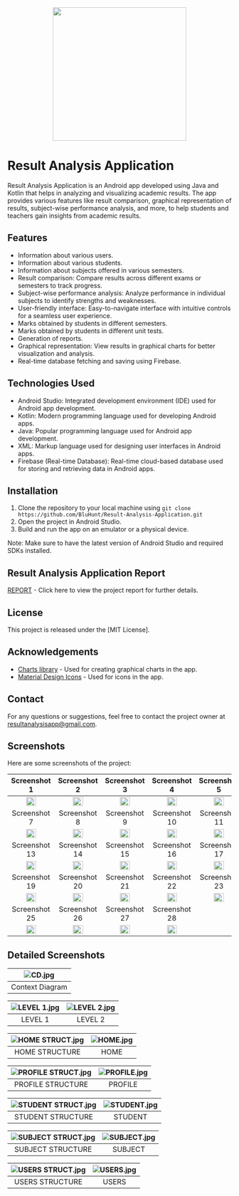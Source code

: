 <div align="center">
  <img src="https://github.com/BluHunt/Result-Analysis-Application/blob/main/screenshots/RAA%20LOGO.jpg" width="300" height="300">
</div>

# Result Analysis Application

Result Analysis Application is an Android app developed using Java and Kotlin that helps in analyzing and visualizing academic results. The app provides various features like result comparison, graphical representation of results, subject-wise performance analysis, and more, to help students and teachers gain insights from academic results.

## Features
- Information about various users.
- Information about various students.
- Information about subjects offered in various semesters.
- Result comparison: Compare results across different exams or semesters to track progress.
- Subject-wise performance analysis: Analyze performance in individual subjects to identify strengths and weaknesses.
- User-friendly interface: Easy-to-navigate interface with intuitive controls for a seamless user experience.
- Marks obtained by students in different semesters.
- Marks obtained by students in different unit tests.
- Generation of reports.
- Graphical representation: View results in graphical charts for better visualization and analysis.
- Real-time database fetching and saving using Firebase.


## Technologies Used
- Android Studio: Integrated development environment (IDE) used for Android app development.
- Kotlin: Modern programming language used for developing Android apps.
- Java: Popular programming language used for Android app development.
- XML: Markup language used for designing user interfaces in Android apps.
- Firebase (Real-time Database): Real-time cloud-based database used for storing and retrieving data in Android apps.


## Installation

1. Clone the repository to your local machine using `git clone https://github.com/BluHunt/Result-Analysis-Application.git`
2. Open the project in Android Studio.
3. Build and run the app on an emulator or a physical device.

Note: Make sure to have the latest version of Android Studio and required SDKs installed.

## Result Analysis Application Report
[REPORT](https://drive.google.com/file/d/1JIMyYpHuygRo9kPIvTx3sQB8HLj2JxdK/view?usp=sharing) - Click here to view the project report for further details.


## License

This project is released under the [MIT License].

## Acknowledgements

- [Charts library](https://github.com/PhilJay/MPAndroidChart) - Used for creating graphical charts in the app.
- [Material Design Icons](https://materialdesignicons.com/) - Used for icons in the app.

## Contact

For any questions or suggestions, feel free to contact the project owner at resultanalysisapp@gmail.com.



## Screenshots
Here are some screenshots of the project:

| Screenshot 1 | Screenshot 2 | Screenshot 3 | Screenshot 4 | Screenshot 5 | Screenshot 6 |
|:-------------:|:-------------:|:-------------:|:-------------:|:-------------:|:-------------:|
| <img src="https://github.com/BluHunt/Result-Analysis-Application/raw/main/screenshots/Screenshot%20(1).jpg" width="50%"> | <img src="https://github.com/BluHunt/Result-Analysis-Application/raw/main/screenshots/Screenshot%20(2).jpg" width="50%"> | <img src="https://github.com/BluHunt/Result-Analysis-Application/raw/main/screenshots/Screenshot%20(3).jpg" width="50%"> | <img src="https://github.com/BluHunt/Result-Analysis-Application/raw/main/screenshots/Screenshot%20(4).jpg" width="50%"> | <img src="https://github.com/BluHunt/Result-Analysis-Application/raw/main/screenshots/Screenshot%20(5).jpg" width="50%"> | <img src="https://github.com/BluHunt/Result-Analysis-Application/raw/main/screenshots/Screenshot%20(6).jpg" width="50%"> |
| Screenshot 7 | Screenshot 8 | Screenshot 9 | Screenshot 10 | Screenshot 11 | Screenshot 12 |
| <img src="https://github.com/BluHunt/Result-Analysis-Application/raw/main/screenshots/Screenshot%20(7).jpg" width="50%"> | <img src="https://github.com/BluHunt/Result-Analysis-Application/raw/main/screenshots/Screenshot%20(8).jpg" width="50%"> | <img src="https://github.com/BluHunt/Result-Analysis-Application/raw/main/screenshots/Screenshot%20(9).jpg" width="50%"> | <img src="https://github.com/BluHunt/Result-Analysis-Application/raw/main/screenshots/Screenshot%20(10).jpg" width="50%"> | <img src="https://github.com/BluHunt/Result-Analysis-Application/raw/main/screenshots/Screenshot%20(11).jpg" width="50%"> | <img src="https://github.com/BluHunt/Result-Analysis-Application/raw/main/screenshots/Screenshot%20(12).jpg" width="50%"> |
| Screenshot 13 | Screenshot 14 | Screenshot 15 | Screenshot 16 | Screenshot 17 | Screenshot 18 |
| <img src="https://github.com/BluHunt/Result-Analysis-Application/raw/main/screenshots/Screenshot%20(13).jpg" width="50%"> | <img src="https://github.com/BluHunt/Result-Analysis-Application/raw/main/screenshots/Screenshot%20(14).jpg" width="50%"> | <img src="https://github.com/BluHunt/Result-Analysis-Application/raw/main/screenshots/Screenshot%20(15).jpg" width="50%"> | <img src="https://github.com/BluHunt/Result-Analysis-Application/raw/main/screenshots/Screenshot%20(16).jpg" width="50%"> | <img src="https://github.com/BluHunt/Result-Analysis-Application/raw/main/screenshots/Screenshot%20(17).jpg" width="50%"> | <img src="https://github.com/BluHunt/Result-Analysis-Application/raw/main/screenshots/Screenshot%20(18).jpg" width="50%"> | 
| Screenshot 19 | Screenshot 20 | Screenshot 21 | Screenshot 22 | Screenshot 23 | Screenshot 24 |
| <img src="https://github.com/BluHunt/Result-Analysis-Application/raw/main/screenshots/Screenshot%20(19).jpg" width="50%"> | <img src="https://github.com/BluHunt/Result-Analysis-Application/raw/main/screenshots/Screenshot%20(20).jpg" width="50%"> | <img src="https://github.com/BluHunt/Result-Analysis-Application/raw/main/screenshots/Screenshot%20(21).jpg" width="50%"> | <img src="https://github.com/BluHunt/Result-Analysis-Application/raw/main/screenshots/Screenshot%20(22).jpg" width="50%"> | <img src="https://github.com/BluHunt/Result-Analysis-Application/raw/main/screenshots/Screenshot%20(23).jpg" width="50%"> | <img src="https://github.com/BluHunt/Result-Analysis-Application/raw/main/screenshots/Screenshot%20(24).jpg" width="50%"> |
| Screenshot 25 | Screenshot 26 | Screenshot 27 | Screenshot 28 |
| <img src="https://github.com/BluHunt/Result-Analysis-Application/raw/main/screenshots/Screenshot%20(25).jpg" width="50%"> | <img src="https://github.com/BluHunt/Result-Analysis-Application/raw/main/screenshots/Screenshot%20(26).jpg" width="50%"> | <img src="https://github.com/BluHunt/Result-Analysis-Application/raw/main/screenshots/Screenshot%20(27).jpg" width="50%"> | <img src="https://github.com/BluHunt/Result-Analysis-Application/raw/main/screenshots/Screenshot%20(28).jpg" width="50%"> |


## Detailed Screenshots

![CD.jpg](https://github.com/BluHunt/Result-Analysis-Application/raw/main/detailed%20screenshot/CD.jpg) |
|:--:|
|Context Diagram|

| ![LEVEL 1.jpg](https://github.com/BluHunt/Result-Analysis-Application/raw/main/detailed%20screenshot/LEVEL%201.jpg) | ![LEVEL 2.jpg](https://github.com/BluHunt/Result-Analysis-Application/raw/main/detailed%20screenshot/LEVEL%202.jpg) |
|:--:|:--:|
| LEVEL 1 | LEVEL 2|


| ![HOME STRUCT.jpg](https://github.com/BluHunt/Result-Analysis-Application/raw/main/detailed%20screenshot/HOME%20STRUCT.jpg) | ![HOME.jpg](https://github.com/BluHunt/Result-Analysis-Application/raw/main/detailed%20screenshot/HOME.jpg) |
|:--:|:--:|
| HOME STRUCTURE| HOME |

| ![PROFILE STRUCT.jpg](https://github.com/BluHunt/Result-Analysis-Application/raw/main/detailed%20screenshot/PROFILE.%20STRUCTjpg.jpg) | ![PROFILE.jpg](https://github.com/BluHunt/Result-Analysis-Application/raw/main/detailed%20screenshot/PROFILE.jpg) |
|:--:|:--:|
| PROFILE STRUCTURE| PROFILE |

| ![STUDENT STRUCT.jpg](https://github.com/BluHunt/Result-Analysis-Application/raw/main/detailed%20screenshot/STUDENT%20STRUCT.jpg) | ![STUDENT.jpg](https://github.com/BluHunt/Result-Analysis-Application/raw/main/detailed%20screenshot/STUDENT.jpg) |
|:--:|:--:|
| STUDENT STRUCTURE| STUDENT |

| ![SUBJECT STRUCT.jpg](https://github.com/BluHunt/Result-Analysis-Application/raw/main/detailed%20screenshot/SUBJECT%20STRUCT.jpg) | ![SUBJECT.jpg](https://github.com/BluHunt/Result-Analysis-Application/raw/main/detailed%20screenshot/SUBJECT.jpg) |
|:--:|:--:|
| SUBJECT STRUCTURE| SUBJECT |

| ![USERS STRUCT.jpg](https://github.com/BluHunt/Result-Analysis-Application/raw/main/detailed%20screenshot/USERS%20STRUCT.jpg) | ![USERS.jpg](https://github.com/BluHunt/Result-Analysis-Application/raw/main/detailed%20screenshot/USERS.jpg) |
|:--:|:--:|
| USERS STRUCTURE | USERS |

